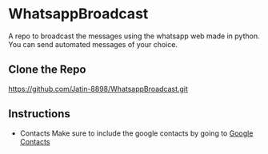 # WhatsappBroadcast
A repo to broadcast the messages using the whatsapp web made in python.
You can send automated messages of your choice.

## Clone the Repo
https://github.com/Jatin-8898/WhatsappBroadcast.git

## Instructions

* Contacts
 Make sure to include the google contacts by going to [Google Contacts](https://contacts.google.com/)
